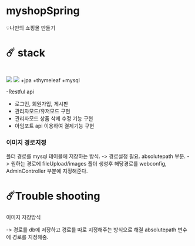 # myshopSpring
 💡나만의 쇼핑몰 만들기
<h1>☄️ stack</h1>
<br>
<img src= "https://img.shields.io/badge/Java-007396?style=flat-square&logo=java&logoColor=white"
	>
<img src= "https://img.shields.io/badge/Spring-6DB33F?style=flat-square&logo=Spring&logoColor=white">
   +jpa
   +thymeleaf
   +mysql

-Restful api
<br>
<ul>
	<li>로그인, 회원가입, 게시판</li>
	<li> 관리자모드/유저모드 구현</li>
	<li>관리자모드 상품 삭제 수정 기능 구현</li>
	<li>아임포트 api 이용하여 결제기능 구현</li>
</ul>


<h3>이미지 경로지정</h3>
폴더 경로를 mysql 테이블에 저장하는 방식.
-> 경로설정 필요. absolutepath 부분.
-> 원하는 경로에 fileUpload/images 폴더 생성후 해당경로를 webconfig, AdminController 부분에 지정해준다.

<h1>☄️Trouble shooting</h1>
<p>
이미지 저장방식
	</p>
-> 경로를 db에 저장하고 경로를 따로 지정해주는 방식으로 해결
absolutepath 변수에 경로를 지정해줌.
